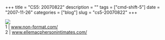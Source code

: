 +++
title = "CS5: 20070822"
description = ""
tags = ["cmd-shift-5"]
date = "2007-11-26"
categories = ["blog"]
slug = "cs5-20070822"
+++



<p><img src="http://farm2.static.flickr.com/1381/1203253228_8d3439eff5_o.jpg" class="notebook-image" /><br />
1 | <a href="http://www.non-format.com/">www.non-format.com/</a><br />
2 | <a href="http://www.ellemacphersonintimates.com/">www.ellemacphersonintimates.com/</a></p>
    
  
